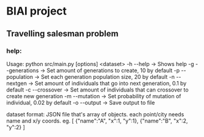 # BIAI project

## Travelling salesman problem

### help:
Usage: python src/main.py \[options\] \<dataset\>
-h --help -> Shows help
-g --generations -> Set amount of generations to create, 10 by default
-p --population -> Set each generation population size, 20 by default
-n --nextgen -> Set amount of individuals that go into next generation, 0.1 by default
-c --crossover -> Set amount of individuals that can crossover to create new generation
-m --mutation -> Set probability of mutation of individual, 0.02 by default
-o --output -> Save output to file

dataset format:
    JSON file that's array of objects.
    each point/city needs name and x/y coords.
    eg. [
        {"name":"A", "x":1, "y":1},
        {"name":"B", "x":2, "y":2}
    ]

